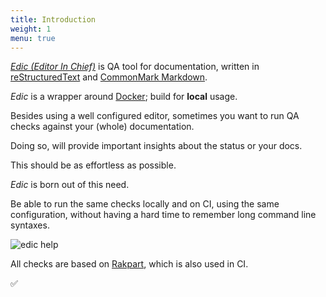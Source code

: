 ```yaml
---
title: Introduction
weight: 1
menu: true
---
```


*[Edic (Editor In Chief)](https://github.com/testthedocs/edic)* is QA
tool for documentation, written in [reStructuredText](https://en.wikipedia.org/wiki/ReStructuredText) and [CommonMark Markdown](https://commonmark.org/).

*Edic* is a wrapper around [Docker](https://www.docker.com/); build for **local** usage.

Besides using a well configured editor, sometimes you want to run QA checks against your (whole) documentation.

Doing so, will provide important insights about the status or your docs.

This should be as effortless as possible.

*Edic* is born out of this need.

Be able to run the same checks locally and on CI, using the same configuration, without having a hard time to remember long command line syntaxes.

![edic help](/edic-help.png "edic help")

All checks are based on [Rakpart](https://rakpart.testthedocs.org), which is also used in CI.

:white_check_mark:

